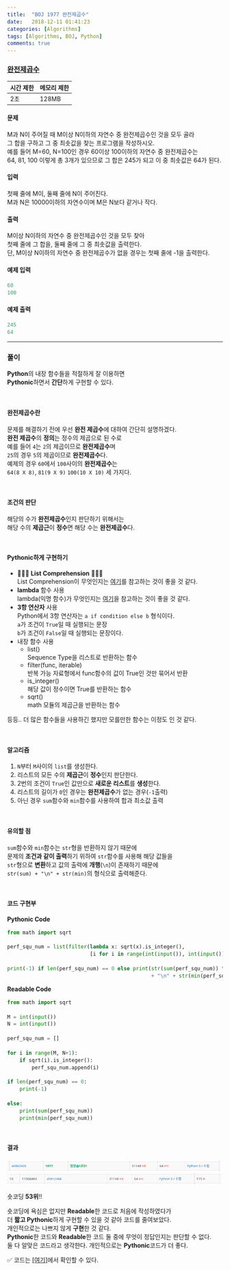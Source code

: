 ```yaml
---
title:  "BOJ 1977 완전제곱수"
date:   2018-12-11 01:41:23
categories: [Algorithms]
tags: [Algorithms, BOJ, Python]
comments: true
---
```


### [완전제곱수](https://www.acmicpc.net/problem/1977)

| 시간 제한 | 메모리 제한 |
| --------- | ----------- |
|    2초    |    128MB    |

#### 문제
M과 N이 주어질 때 M이상 N이하의 자연수 중 완전제곱수인 것을 모두 골라<br/>
그 합을 구하고 그 중 최솟값을 찾는 프로그램을 작성하시오.<br/>
예를 들어 M=60, N=100인 경우 60이상 100이하의 자연수 중 완전제곱수는<br/>
64,  81,  100 이렇게 총 3개가 있으므로 그 합은 245가 되고 이 중 최솟값은 64가 된다.<br/>

#### 입력
첫째 줄에 M이, 둘째 줄에 N이 주어진다.<br/>
M과 N은 10000이하의 자연수이며 M은 N보다 같거나 작다.<br/>

#### 출력
M이상 N이하의 자연수 중 완전제곱수인 것을 모두 찾아<br/>
첫째 줄에 그 합을, 둘째 줄에 그 중 최솟값을 출력한다.<br/>
단, M이상 N이하의 자연수 중 완전제곱수가 없을 경우는 첫째 줄에 -1을 출력한다.<br/>

#### 예제 입력

```python
60
100
```

#### 예제 출력

```python
245
64
```

- - -

### 풀이

**Python**의 내장 함수들을 적절하게 잘 이용하면 <br/>
**Pythonic**하면서 **간단**하게 구현할 수 있다.<br/>

<br/>

#### 완전제곱수란
문제를 해결하기 전에 우선 **완전 제곱수**에 대하여 간단히 설명하겠다.<br/>
**완전 제곱수**의 **정의**는 정수의 제곱으로 된 수로<br/>
예를 들어 `4`는 `2`의 제곱이므로 **완전제곱수**며<br/>
`25`의 경우 `5`의 제곱이므로 **완전제곱수**다.<br/>
예제의 경우 `60`에서 `100`사이의 **완전제곱수**는<br/>
`64(8 X 8)`, `81(9 X 9)` `100(10 X 10)` 세 가지다.<br/>

<br/>

#### 조건의 판단
해당의 수가 **완전제곱수**인지 판단하기 위해서는<br/>
해당 수의 **제곱근**이 **정수**면 해당 수는 **완전제곱수**다.<br/>

<br/>

#### Pythonic하게 구현하기
- &#127775;&#127775;&#127775; **List Comprehension** &#127775;&#127775;&#127775;<br/>
List Comprehension이 무엇인지는 [여기](https://mingrammer.com/introduce-comprehension-of-python/)를 참고하는 것이 좋을 것 같다.<br/>
- **lambda** 함수 사용<br/>
lambda(익명 함수)가 무엇인지는 [여기](https://wikidocs.net/64)을 참고하는 것이 좋을 것 같다.
- **3항 연산자** 사용<br/>
Python에서 3항 연산자는 `a if condition else b` 형식이다.<br/>
`a`가 조건이 `True`일 때 실행되는 문장<br/>
`b`가 조건이 `False`일 때 실행되는 문장이다.
- 내장 함수 사용
    + list()<br/>
    Sequence Type을 리스트로 반환하는 함수<br/>
    + filter(func, iterable)<br/>
    반복 가능 자료형에서 func함수의 값이 True인 것만 묶어서 반환<br/>
    + is_integer()<br/>
    해당 값이 정수이면 True를 반환하는 함수<br/>
    + sqrt()<br/>
    math 모듈의 제곱근을 반환하는 함수<br/>

등등.. 더 많은 함수들을 사용하긴 했지만 모를만한 함수는 이정도 인 것 같다.

<br/>

#### 알고리즘
1. `N`부터 `M`사이의 `list`를 생성한다.
2. 리스트의 모든 수의 **제곱근**이 **정수**인지 판단한다.
3. 2번의 조건이 `True`인 값만으로 **새로운 리스트**를 **생성**한다.
4. 리스트의 길이가 `0`인 경우는 **완전제곱수**가 없는 경우(`-1`출력)
5. 아닌 경우 `sum`함수와 `min`함수를 사용하여 합과 최소값 출력<br/>

<br/>

#### 유의할 점
`sum`함수와 `min`함수는 `str`형을 반환하지 않기 때문에<br/>
문제의 **조건과 같이 출력**하기 위하여 `str`함수를 사용해 해당 값들을<br/>
`str`형으로 **변환**하고 값의 출력에 **개행**(`\n`)이 존재하기 때문에<br/>
`str(sum) + "\n" + str(min)`의 형식으로 출력해준다.

<br/>

#### 코드 구현부

**Pythonic Code**
```python
from math import sqrt

perf_squ_num = list(filter(lambda x: sqrt(x).is_integer(),
                           [i for i in range(int(input()), int(input()) + 1)]))

print(-1) if len(perf_squ_num) == 0 else print(str(sum(perf_squ_num)) \
                                               + "\n" + str(min(perf_squ_num)))
```

**Readable Code**
```python
from math import sqrt

M = int(input())
N = int(input())

perf_squ_num = []

for i in range(M, N+1):
    if sqrt(i).is_integer():
        perf_squ_num.append(i)

if len(perf_squ_num) == 0:
    print(-1)

else:
    print(sum(perf_squ_num))
    print(min(perf_squ_num))
```

<br/>

#### 결과
<img src="/assets/2018-12-11-1977/2.PNG" width="500" height="auto">

<img src="/assets/2018-12-11-1977/3.PNG" width="500" height="auto">

숏코딩 **53위**!!<br/>


숏코딩에 욕심은 없지만 **Readable**한 코드로 처음에 작성하였다가<br/>
더 **짧고 Pythonic**하게 구현할 수 있을 것 같아 코드를 줄여보았다.<br/>
개인적으로는 나쁘지 않게 **구현**한 것 같다.<br/>
**Pythonic**한 코드와 **Readable**한 코드 둘 중에 무엇이 정답인지는 판단할 수 없다.<br/>
둘 다 알맞은 코드라고 생각한다. 개인적으로는 **Pythonic**코드가 더 좋다.

&#9989; 코드는 [[여기]](https://github.com/alstn2468/BaekJoon_Online_Judge/blob/master/1900~1999/1977.py)에서 확인할 수 있다.
